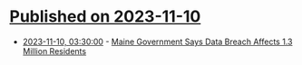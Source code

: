 # [Published on 2023-11-10](index.md)

* [2023-11-10, 03:30:00](https://it.slashdot.org/story/23/11/10/0119206/maine-government-says-data-breach-affects-13-million-residents?utm_source=rss1.0mainlinkanon&utm_medium=feed) - [Maine Government Says Data Breach Affects 1.3 Million Residents](https://it.slashdot.org/story/23/11/10/0119206/maine-government-says-data-breach-affects-13-million-residents?utm_source=rss1.0mainlinkanon&utm_medium=feed)
